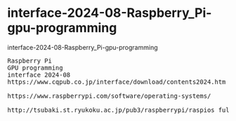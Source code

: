 # interface-2024-08-Raspberry_Pi-gpu-programming
interface-2024-08-Raspberry_Pi-gpu-programming

<pre>
Raspberry Pi
GPU programming
interface 2024-08
https://www.cqpub.co.jp/interface/download/contents2024.htm

https://www.raspberrypi.com/software/operating-systems/

http://tsubaki.st.ryukoku.ac.jp/pub3/raspberrypi/raspios_full_arm64/images/raspios_full_arm64-2023-12-06/
</pre>

